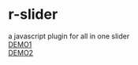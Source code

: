 
# r-slider <br>
a javascript plugin for all in one slider <br>
<a href="https://codepen.io/mohammadfeiz/pen/PyNzVK">DEMO1</a><br>
<a href="https://codepen.io/mohammadfeiz/pen/GYZjoO">DEMO2</a>

